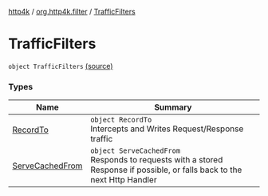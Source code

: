 [http4k](../../index.md) / [org.http4k.filter](../index.md) / [TrafficFilters](./index.md)

# TrafficFilters

`object TrafficFilters` [(source)](https://github.com/http4k/http4k/blob/master/http4k-core/src/main/kotlin/org/http4k/filter/TrafficFilters.kt#L7)

### Types

| Name | Summary |
|---|---|
| [RecordTo](-record-to/index.md) | `object RecordTo`<br>Intercepts and Writes Request/Response traffic |
| [ServeCachedFrom](-serve-cached-from/index.md) | `object ServeCachedFrom`<br>Responds to requests with a stored Response if possible, or falls back to the next Http Handler |
